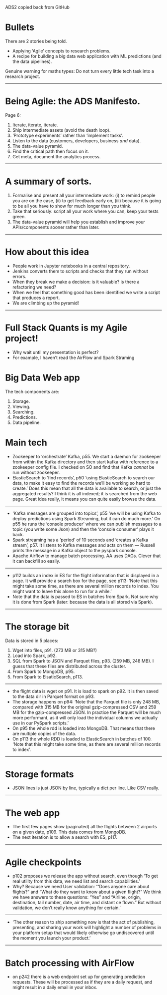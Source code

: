 ADS2 copied back from GitHub

Bullets
====
There are 2 stories being told.
* Applying ‘Agile’ concepts to research problems.
* A recipe for building a big data web application with ML predictions (and the data pipelines).

Genuine warning for maths types: Do not turn every little tech task into a research project.

---

Being Agile: the ADS Manifesto.
====
Page 6:
1. Iterate, iterate, iterate.
2. Ship intermediate assets (avoid the death loop).
3. ‘Prototype experiments’ rather than ‘implement tasks’.
4. Listen to the data (customers, developers, business _and_ data).
5. The data-value pyramid.
6. Find the critical path then focus on it.
7. Get meta, document the analytics process.

---

A summary of sorts.
====
1. Formalise and present all your intermediate work: (i) to remind people you are on the case, (ii) to get feedback early on, (iii) because it is going to be all you have to show for much longer than you think.
2. Take that seriously: script all your work where you can, keep your tests green.
3. The data-value pyramid will help you establish and improve your APIs/components sooner rather than later.

---

How about this idea
====

* People work in Jupyter notebooks in a central repository.
* Jenkins converts them to scripts and checks that they run without errors.
* When they break we make a decision: is it valuable? is there a refactoring we need?
* When we feel that something good has been identified we write a script that produces a report.
* We are climbing up the pyramid!

---

Full Stack Quants is my Agile project!
====
* Why wait until my presentation is perfect?
* For example, I haven’t read the AirFlow and Spark Straming


Big Data Web app
====
The tech components are:
1. Storage.
2. Viewing.
3. Searching.
4. Predictions.
5. Data pipeline.


Main tech
====
* Zookeeper to ‘orchestrate’ Kafka, p55. We start a daemon for zookeeper from within the Kafka directory and then start kafka with reference to a zookeeper config file. I checked on SO and find that Kafka _cannot_ be run without zookeeper.
* ElasticSearch to ‘find records’, p50 ‘using ElasticSearch to search our data, to make it easy to find the records we’ll be working so hard to create.’ Does this mean that all the data is available to search, or just the aggregated results? I think it is all indexed; it is searched from the web page. Great idea really, it means you can quite easily browse the data.

---

* ‘Kafka messages are grouped into topics’, p55 ‘we will be using Kafka to deploy predictions using Spark Streaming, but it can do much more.’ On p55 he runs the ‘console producer’ where we can publish messages to a topic (you write some Json) and then the ‘console consumer’ plays it back.
* Spark streaming has a ‘period’ of 10 seconds and ‘creates a Kafka stream’, p57. It listens to Kafka messages and acts on them — Russell prints the message in a Kafka object to the pyspark console.
* Apache Airflow to manage batch processing. AA uses DAGs. Clever that it can backfill so easily.

---

* p112 builds an index in ES for the flight information that is displayed in a page. It will provide a search box for the page, see p113: ‘Note that this might take some time, as there are several million records to index. You might want to leave this alone to run for a while.’
* Note that the data is passed to ES in batches from Spark. Not sure why it is done from Spark (later: because the data is all stored via Spark).

---

The storage bit
====
Data is stored in 5 places:
1. Wget into files, p91. (273 MB or 315 MB?)
2. Load into Spark, p92.
3. SQL from Spark to JSON and Parquet files, p93. (259 MB, 248 MB). I guess that these files are distributed across the cluster.
4. From Spark to MongoDB, p95.
5. From Spark to ElsaticSearch, p113.

---

* the flight data is wget on p91. It is load to spark on p92. It is then saved to the data dir in Parquet format on p93.
* The storage happens on p94: ‘Note that the Parquet file is only 248 MB, compared with 315 MB for the original gzip-compressed CSV and 259 MB for the gzip-compressed JSON. In practice the Parquet will be much more performant, as it will only load the individual columns we actually use in our PySpark scripts.’
* On p95 the whole rdd is loaded into MongoDB. That means that there are multiple copies of the data.
* On p113 the whole RDD is loaded to ElasticSearch in batches of 100. ‘Note that this might take some time, as there are several million records to index’.

---

Storage formats
====
* JSON lines is just JSON by line, typically a dict per line. Like CSV really.

---

The web app
====
* The first few pages show (paginated) all the flights between 2 airports on a given date, p109. This data comes from MongoDB.
* The next iteration is to allow a search with ES, p117.

---

Agile checkpoints
====
* p102 proposes we release the app without search, even though ‘To get real utility from this data, we need list and search capabilities.’
* Why? Because we need User validation: ‘“Does anyone care about flights?” and “What do they want to know about a given flight?” We think we have answers to these questions: “Yes” and “Airline, origin, destination, tail number, date, air time, and distant ce flown.” But without validation, we don’t really know anything for certain.’

---

* ‘The other reason to ship something now is that the act of publishing, presenting, and sharing your work will highlight a number of problems in your platform setup that would likely otherwise go undiscovered until the moment you launch your product.’

---

Batch processing with AirFlow
====
* on p242 there is a web endpoint set up for generating prediction requests. These will be processed as if they are a daily request, and might result in a daily email in your inbox.
